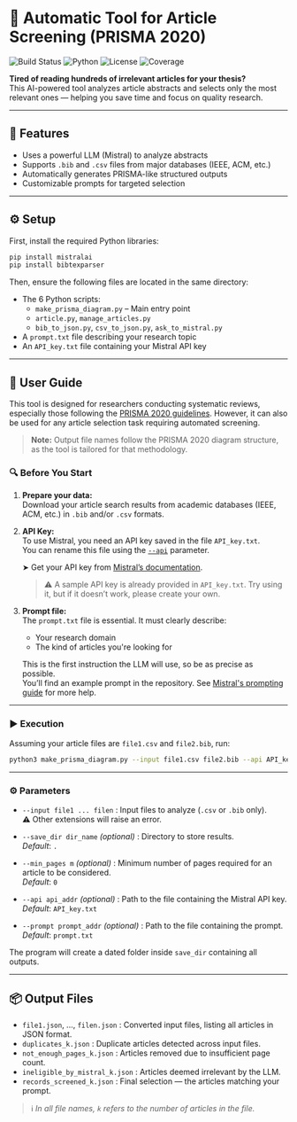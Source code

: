 # 🧠 Automatic Tool for Article Screening (PRISMA 2020)

![Build Status](https://github.com/ton_nom_dutilisateur/ton_projet/actions/workflows/main.yml/badge.svg)
![Python](https://img.shields.io/badge/python-3.10-blue)
![License](https://img.shields.io/github/license/ton_nom_dutilisateur/ton_projet)
![Coverage](https://img.shields.io/codecov/c/github/ton_nom_dutilisateur/ton_projet)

**Tired of reading hundreds of irrelevant articles for your thesis?**  
This AI-powered tool analyzes article abstracts and selects only the most relevant ones — helping you save time and focus on quality research.

---

## 🚀 Features

- Uses a powerful LLM (Mistral) to analyze abstracts
- Supports `.bib` and `.csv` files from major databases (IEEE, ACM, etc.)
- Automatically generates PRISMA-like structured outputs
- Customizable prompts for targeted selection

---

## ⚙️ Setup

First, install the required Python libraries:

```bash
pip install mistralai
pip install bibtexparser
```

Then, ensure the following files are located in the same directory:

- The 6 Python scripts:
  - `make_prisma_diagram.py` – Main entry point
  - `article.py`, `manage_articles.py`
  - `bib_to_json.py`, `csv_to_json.py`, `ask_to_mistral.py`
- A `prompt.txt` file describing your research topic
- An `API_key.txt` file containing your Mistral API key

---

## 📖 User Guide

This tool is designed for researchers conducting systematic reviews, especially those following the [PRISMA 2020 guidelines](https://www.prisma-statement.org/prisma-2020). However, it can also be used for any article selection task requiring automated screening.

> **Note:** Output file names follow the PRISMA 2020 diagram structure, as the tool is tailored for that methodology.

### 🔍 Before You Start

1. **Prepare your data:**  
   Download your article search results from academic databases (IEEE, ACM, etc.) in `.bib` and/or `.csv` formats.

2. **API Key:**  
   To use Mistral, you need an API key saved in the file `API_key.txt`.  
   You can rename this file using the [`--api`](#parameters) parameter.

   ➤ Get your API key from [Mistral’s documentation](https://docs.mistral.ai/getting-started/quickstart/).

   > ⚠️ A sample API key is already provided in `API_key.txt`. Try using it, but if it doesn’t work, please create your own.

3. **Prompt file:**  
   The `prompt.txt` file is essential. It must clearly describe:
   - Your research domain
   - The kind of articles you're looking for  

   This is the first instruction the LLM will use, so be as precise as possible.  
   You’ll find an example prompt in the repository. See [Mistral's prompting guide](https://docs.mistral.ai/guides/prompting_capabilities/) for more help.

---

### ▶️ Execution

Assuming your article files are `file1.csv` and `file2.bib`, run:

```bash
python3 make_prisma_diagram.py --input file1.csv file2.bib --api API_key.txt --prompt prompt.txt --min_pages 5 --save_dir ./results
```

---

### ⚙️ Parameters <a name="parameters"> </a>

- `--input file1 ... filen` : Input files to analyze (`.csv` or `.bib` only).  
  **⚠️** Other extensions will raise an error.

- `--save_dir dir_name` *(optional)* : Directory to store results.  
  *Default*: `.`

- `--min_pages m` *(optional)* : Minimum number of pages required for an article to be considered.  
  *Default*: `0`

- `--api api_addr` *(optional)* : Path to the file containing the Mistral API key.  
  *Default*: `API_key.txt`

- `--prompt prompt_addr` *(optional)* : Path to the file containing the prompt.  
  *Default*: `prompt.txt`

The program will create a dated folder inside `save_dir` containing all outputs.

---

## 📦 Output Files

- `file1.json`, ..., `filen.json` : Converted input files, listing all articles in JSON format.
- `duplicates_k.json` : Duplicate articles detected across input files.  
- `not_enough_pages_k.json` : Articles removed due to insufficient page count.
- `ineligible_by_mistral_k.json` : Articles deemed irrelevant by the LLM.
- `records_screened_k.json` : Final selection — the articles matching your prompt.

> ℹ️ *In all file names, `k` refers to the number of articles in the file.*
